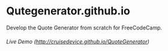 # Qutegenerator.github.io
Develop the Quote Generator from scratch for FreeCodeCamp.

###### Live Demo (http://cruisedevice.github.io/QuoteGenerator)
